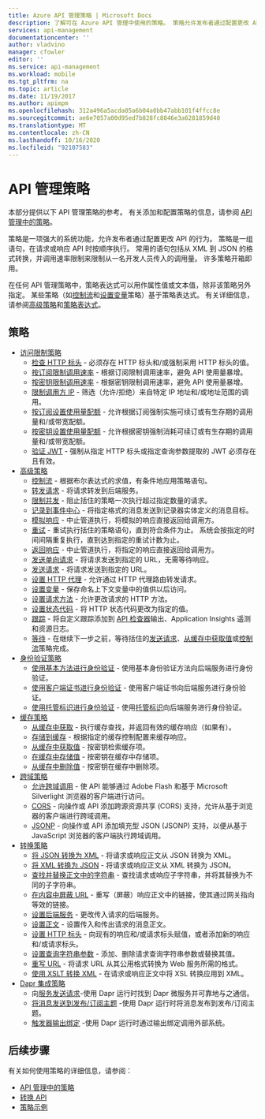 ```yaml
---
title: Azure API 管理策略 | Microsoft Docs
description: 了解可在 Azure API 管理中使用的策略。 策略允许发布者通过配置更改 API 行为。
services: api-management
documentationcenter: ''
author: vladvino
manager: cfowler
editor: ''
ms.service: api-management
ms.workload: mobile
ms.tgt_pltfrm: na
ms.topic: article
ms.date: 11/19/2017
ms.author: apimpm
ms.openlocfilehash: 312a496a5acda05a6b04a0bb47abb101f4ffcc8e
ms.sourcegitcommit: ae6e7057a00d95ed7b828fc8846e3a6281859d40
ms.translationtype: MT
ms.contentlocale: zh-CN
ms.lasthandoff: 10/16/2020
ms.locfileid: "92107583"
---
```

# <a name="api-management-policies"></a>API 管理策略
本部分提供以下 API 管理策略的参考。 有关添加和配置策略的信息，请参阅 [API 管理中的策略](api-management-howto-policies.md)。

 策略是一项强大的系统功能，允许发布者通过配置更改 API 的行为。 策略是一组语句，在请求或响应 API 时按顺序执行。 常用的语句包括从 XML 到 JSON 的格式转换，并调用速率限制来限制从一名开发人员传入的调用量。 许多策略开箱即用。

 在任何 API 管理策略中，策略表达式可以用作属性值或文本值，除非该策略另外指定。 某些策略（如[控制流](api-management-advanced-policies.md#choose)和[设置变量](api-management-advanced-policies.md#set-variable)策略）基于策略表达式。 有关详细信息，请参阅[高级策略](api-management-advanced-policies.md#AdvancedPolicies)和[策略表达式](api-management-policy-expressions.md)。

##  <a name="policies"></a><a name="ProxyPolicies"></a> 策略

-   [访问限制策略](api-management-access-restriction-policies.md#AccessRestrictionPolicies)
    -   [检查 HTTP 标头](api-management-access-restriction-policies.md#CheckHTTPHeader) - 必须存在 HTTP 标头和/或强制采用 HTTP 标头的值。
    -   [按订阅限制调用速率](api-management-access-restriction-policies.md#LimitCallRate) - 根据订阅限制调用速率，避免 API 使用量暴增。
    -   [按密钥限制调用速率](api-management-access-restriction-policies.md#LimitCallRateByKey) - 根据密钥限制调用速率，避免 API 使用量暴增。
    -   [限制调用方 IP](api-management-access-restriction-policies.md#RestrictCallerIPs) - 筛选（允许/拒绝）来自特定 IP 地址和/或地址范围的调用。
    -   [按订阅设置使用量配额](api-management-access-restriction-policies.md#SetUsageQuota) - 允许根据订阅强制实施可续订或有生存期的调用量和/或带宽配额。
    -   [按密钥设置使用量配额](api-management-access-restriction-policies.md#SetUsageQuotaByKey) - 允许根据密钥强制消耗可续订或有生存期的调用量和/或带宽配额。
    -   [验证 JWT](api-management-access-restriction-policies.md#ValidateJWT) - 强制从指定 HTTP 标头或指定查询参数提取的 JWT 必须存在且有效。
-   [高级策略](api-management-advanced-policies.md#AdvancedPolicies)
    -   [控制流](api-management-advanced-policies.md#choose) - 根据布尔表达式的求值，有条件地应用策略语句。
    -   [转发请求](api-management-advanced-policies.md#ForwardRequest) - 将请求转发到后端服务。
    -   [限制并发](api-management-advanced-policies.md#LimitConcurrency) - 阻止括住的策略一次执行超过指定数量的请求。
    -   [记录到事件中心](api-management-advanced-policies.md#log-to-eventhub) - 将指定格式的消息发送到记录器实体定义的消息目标。
    -   [模拟响应](api-management-advanced-policies.md#mock-response) - 中止管道执行，将模拟的响应直接返回给调用方。
    -   [重试](api-management-advanced-policies.md#Retry) - 重试执行括住的策略语句，直到符合条件为止。 系统会按指定的时间间隔重复执行，直到达到指定的重试计数为止。
    -   [返回响应](api-management-advanced-policies.md#ReturnResponse) - 中止管道执行，将指定的响应直接返回给调用方。
    -   [发送单向请求](api-management-advanced-policies.md#SendOneWayRequest) - 将请求发送到指定的 URL，无需等待响应。
    -   [发送请求](api-management-advanced-policies.md#SendRequest) - 将请求发送到指定的 URL。
    -   [设置 HTTP 代理](api-management-advanced-policies.md#SetHttpProxy) - 允许通过 HTTP 代理路由转发请求。
    -   [设置变量](api-management-advanced-policies.md#set-variable) - 保存命名上下文变量中的值供以后访问。
    -   [设置请求方法](api-management-advanced-policies.md#SetRequestMethod) - 允许更改请求的 HTTP 方法。
    -   [设置状态代码](api-management-advanced-policies.md#SetStatus) - 将 HTTP 状态代码更改为指定的值。
    -   [跟踪](api-management-advanced-policies.md#Trace) - 将自定义跟踪添加到 [API 检查器](./api-management-howto-api-inspector.md)输出、Application Insights 遥测和资源日志。
    -   [等待](api-management-advanced-policies.md#Wait) - 在继续下一步之前，等待括住的[发送请求](api-management-advanced-policies.md#SendRequest)、[从缓存中获取值](api-management-caching-policies.md#GetFromCacheByKey)或[控制流](api-management-advanced-policies.md#choose)策略完成。
-   [身份验证策略](api-management-authentication-policies.md#AuthenticationPolicies)
    -   [使用基本方法进行身份验证](api-management-authentication-policies.md#Basic) - 使用基本身份验证方法向后端服务进行身份验证。
    -   [使用客户端证书进行身份验证](api-management-authentication-policies.md#ClientCertificate) - 使用客户端证书向后端服务进行身份验证。
    -   [使用托管标识进行身份验证](api-management-authentication-policies.md#ManagedIdentity) - 使用[托管标识](../active-directory/managed-identities-azure-resources/overview.md)向后端服务进行身份验证。
-   [缓存策略](api-management-caching-policies.md#CachingPolicies)
    -   [从缓存中获取](api-management-caching-policies.md#GetFromCache) - 执行缓存查找，并返回有效的缓存响应（如果有）。
    -   [存储到缓存](api-management-caching-policies.md#StoreToCache) - 根据指定的缓存控制配置来缓存响应。
    -   [从缓存中获取值](api-management-caching-policies.md#GetFromCacheByKey) - 按密钥检索缓存项。
    -   [在缓存中存储值](api-management-caching-policies.md#StoreToCacheByKey) - 按密钥在缓存中存储项。
    -   [从缓存中删除值](api-management-caching-policies.md#RemoveCacheByKey) - 按密钥在缓存中删除项。
-   [跨域策略](api-management-cross-domain-policies.md#CrossDomainPolicies)
    -   [允许跨域调用](api-management-cross-domain-policies.md#AllowCrossDomainCalls) - 使 API 能够通过 Adobe Flash 和基于 Microsoft Silverlight 浏览器的客户端进行访问。
    -   [CORS](api-management-cross-domain-policies.md#CORS) - 向操作或 API 添加跨源资源共享 (CORS) 支持，允许从基于浏览器的客户端进行跨域调用。
    -   [JSONP](api-management-cross-domain-policies.md#JSONP) - 向操作或 API 添加填充型 JSON (JSONP) 支持，以便从基于 JavaScript 浏览器的客户端执行跨域调用。
-   [转换策略](api-management-transformation-policies.md#TransformationPolicies)
    -   [将 JSON 转换为 XML](api-management-transformation-policies.md#ConvertJSONtoXML) - 将请求或响应正文从 JSON 转换为 XML。
    -   [将 XML 转换为 JSON](api-management-transformation-policies.md#ConvertXMLtoJSON) - 将请求或响应正文从 XML 转换为 JSON。
    -   [查找并替换正文中的字符串](api-management-transformation-policies.md#Findandreplacestringinbody) - 查找请求或响应子字符串，并将其替换为不同的子字符串。
    -   [在内容中屏蔽 URL](api-management-transformation-policies.md#MaskURLSContent) - 重写（屏蔽）响应正文中的链接，使其通过网关指向等效的链接。
    -   [设置后端服务](api-management-transformation-policies.md#SetBackendService) - 更改传入请求的后端服务。
    -   [设置正文](api-management-transformation-policies.md#SetBody) - 设置传入和传出请求的消息正文。
    -   [设置 HTTP 标头](api-management-transformation-policies.md#SetHTTPheader) - 向现有的响应和/或请求标头赋值，或者添加新的响应和/或请求标头。
    -   [设置查询字符串参数](api-management-transformation-policies.md#SetQueryStringParameter) - 添加、删除请求查询字符串参数或替换其值。
    -   [重写 URL](api-management-transformation-policies.md#RewriteURL) - 将请求 URL 从其公用格式转换为 Web 服务所需的格式。
    -   [使用 XSLT 转换 XML](api-management-transformation-policies.md#XSLTransform) - 在请求或响应正文中将 XSL 转换应用到 XML。
- [Dapr 集成策略](api-management-dapr-policies.md)
    - 向[服务发送请求](api-management-dapr-policies.md#invoke)-使用 Dapr 运行时找到 Dapr 微服务并可靠地与之通信。
    -  [将消息发送到发布/订阅主题](api-management-dapr-policies.md#pubsub) -使用 Dapr 运行时将消息发布到发布/订阅主题。
    -  [触发器输出绑定](api-management-dapr-policies.md#bind) -使用 Dapr 运行时通过输出绑定调用外部系统。

## <a name="next-steps"></a>后续步骤
有关如何使用策略的详细信息，请参阅：

+ [API 管理中的策略](api-management-howto-policies.md)
+ [转换 API](transform-api.md)
+ [策略示例](./policy-reference.md)
